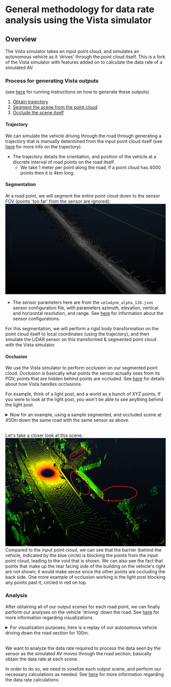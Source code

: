 # General methodology for data rate analysis using the Vista simulator

## Overview

The Vista simulator takes an input point cloud, and simulates an autonomous vehicle as it 'drives' through the point cloud itself. This is a fork of the Vista simulator with features added on to calculate the data rate of a simulated AV.

### Process for generating Vista outputs

(see [here](Runninginstructions.md) for running instructions on how to generate these outputs)

1. [Obtain trajectory](#trajectory)
2. [Segment the scene from the point cloud](#segmentation)
3. [Occlude the scene itself](#occlusion)

#### Trajectory

We can simulate the vehicle driving through the road through generating a trajectory that is manually determined from the input point cloud itself (see [here](Trajectory.md) for more info on the trajectory).

- The trajectory details the orientation, and position of the vehicle at a discrete interval of road points on the road itself.
  - We take 1 meter per point along the road; if a point cloud has 4000 points then it is 4km long.

#### Segmentation

At a road point, we will segment the entire point cloud down to the sensor FOV (points 'too far' from the sensor are ignored):
![Sensor FOV at 450m](images/velodyne_alpha_128_at450m.png "The point cloud (in grey) within the FOV range (points in white) is then segmented")

- The sensor parameters here are from the ``velodyne_alpha_128.json`` sensor
configuration file, with parameters azimuth, elevation, vertical and horizontal resolution, and range. See [here](Sensorconfig.md) for information about the sensor configurations.

For this segmentation, we will perform a rigid body transformation on the point cloud itself to local coordinates (using the trajectory), and then simulate the LiDAR sensor on this transformed & segmented point cloud with the Vista simulator.

#### Occlusion

We use the Vista simulator to perform occlusion on our segmented point cloud. Occlusion is basically what points the sensor actually sees from its POV; points that are hidden behind points are occluded. See [here](Occlusion.md) for details about how Vista handles occlusions.

For example, think of a light post, and a world as a bunch of XYZ points. If you were to look at the light post, you won't be able to see anything behind the light post.

<details>
  <summary>Now for an example, using a sample segmented, and occluded scene at 450m down the same road with the same sensor as above.</summary>

![Example of occlusion](images/vista_output_at450m.png "Same road section, but put through the Vista simulator")

</details>

<br>Let's take a closer look at this scene. ![Example of occlusion, but closer](images/vista_output_at450m_closer.png "The above road section, but with a closer view") Compared to the input point cloud, we can see that the barrier (behind the vehicle, indicated by the blue circle) is blocking the points from the input point cloud, leading to the void that is shown. We can also see the fact that points that make up the rear facing side of the building on the vehicle's right are not shown; it would make sense since the other points are occluding the back side. One more example of occlusion working is the light post blocking any points past it, circled in red on top.

### Analysis

After obtaining all of our output scenes for each road point, we can finally perform our analyses on the vehicle 'driving' down the road. See [here](Tools/Replayscenes.md) for more information regarding visualizations.

<details>
  <summary>For visualization purposes, here is a replay of our autonomous vehicle driving down the road section for 100m.</summary>

![Sample replay of 100 scenes](images/sample_replay.gif)

*Think of each scene as a snapshot of what the vehicle sees as it drives down the road.*

</details>

<br>We want to analyze the data rate required to process the data seen by the sensor as the simulated AV moves through the road section; basically obtain the data rate at each scene.

In order to do so, we need to voxelize each output scene, and perform our necessary calculations as needed. See [here](Analysis.md) for more information regarding the data rate calculations.
